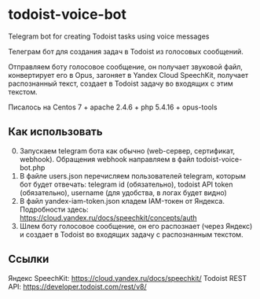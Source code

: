 # todoist-voice-bot
Telegram bot for creating Todoist tasks using voice messages

Телеграм бот для создания задач в Todoist из голосовых сообщений.

Отправляем боту голосовое сообщение, он получает звуковой файл, конвертирует его в Opus, загоняет в Yandex Cloud SpeechKit, получает распознанный текст, создает в Todoist задачу во входящих с этим текстом.

Писалось на Centos 7 + apache 2.4.6 + php 5.4.16 + opus-tools

## Как использовать
0. Запускаем telegram бота как обычно (web-сервер, сертификат, webhook). Обращения webhook направляем в файл todoist-voice-bot.php
1. В файле users.json перечисляем пользователей telegram, которым бот будет отвечать: telegram id (обязательно), todoist API token (обязательно), username (для удобства, в логах будет видно)
2. В файл yandex-iam-token.json кладем IAM-токен от Яндекса. Подробности здесь: https://cloud.yandex.ru/docs/speechkit/concepts/auth
3. Шлем боту голосовое сообщение, он его распознает (через Яндекс) и создает в Todoist во входящих задачу с распознанным текстом.

## Ссылки
Яндекс SpeechKit: https://cloud.yandex.ru/docs/speechkit/
Todoist REST API: https://developer.todoist.com/rest/v8/
